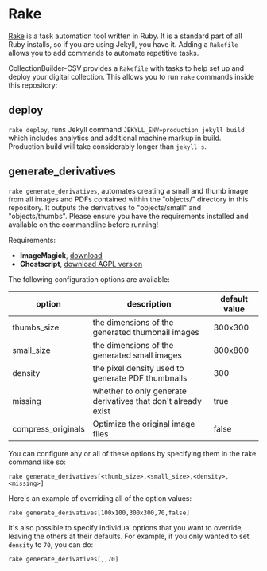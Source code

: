 # Rake 

[Rake](https://github.com/ruby/rake) is a task automation tool written in Ruby. 
It is a standard part of all Ruby installs, so if you are using Jekyll, you have it.
Adding a `Rakefile` allows you to add commands to automate repetitive tasks.

CollectionBuilder-CSV provides a `Rakefile` with tasks to help set up and deploy your digital collection. 
This allows you to run `rake` commands inside this repository: 

## deploy

`rake deploy`, runs Jekyll command `JEKYLL_ENV=production jekyll build` which includes analytics and additional machine markup in build. 
Production build will take considerably longer than `jekyll s`. 

## generate_derivatives

`rake generate_derivatives`, automates creating a small and thumb image from all images and PDFs contained within the "objects/" directory in this repository. 
It outputs the derivatives to "objects/small" and "objects/thumbs". 
Please ensure you have the requirements installed and available on the commandline before running!

Requirements:

- **ImageMagick**, [download](https://imagemagick.org/script/download.php)
- **Ghostscript**, [download AGPL version](https://www.ghostscript.com/download/gsdnld.html) 

The following configuration options are available:

| option | description | default value |
| --- | --- | --- |
| thumbs_size | the dimensions of the generated thumbnail images | 300x300 |
| small_size | the dimensions of the generated small images | 800x800 |
| density | the pixel density used to generate PDF thumbnails | 300 |
| missing | whether to only generate derivatives that don't already exist | true |
| compress_originals | Optimize the original image files | false |

You can configure any or all of these options by specifying them in the rake command like so:

```
rake generate_derivatives[<thumb_size>,<small_size>,<density>,<missing>]
```

Here's an example of overriding all of the option values:

```
rake generate_derivatives[100x100,300x300,70,false]
```

It's also possible to specify individual options that you want to override, leaving the others at their defaults.
For example, if you only wanted to set `density` to `70`, you can do:

```
rake generate_derivatives[,,70]
```
